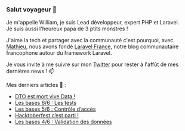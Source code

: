 ### Salut voyageur 👋

Je m'appelle William, je suis Lead développeur, expert PHP et Laravel.  
Je suis aussi l'heureux papa de 3 ptits monstres !  

J'aime la tech et partager avec la communauté c'est pourquoi, avec [Mathieu](https://github.com/DeGraciaMathieu), 
nous avons fondé [Laravel France](https://laravel-france.com/), notre blog communautaire francophone autour du framework Laravel.

Je vous invite à me suivre sur mon [Twitter](https://twitter.com/williamsuppo) pour rester à l'affût de mes dernières news ! 📫

Mes derniers articles 📰 :
+ [DTO est mort vive Data !](https://laravel-france.com/posts/dto-est-mort-vive-data)
+ [Les bases 6/6 : Les tests](https://laravel-france.com/posts/les-bases-66-les-tests)
+ [Les bases 5/6 : Contrôle d’accès](https://laravel-france.com/posts/les-bases-56-controle-dacces)
+ [Hacktoberfest c’est parti !](https://laravel-france.com/posts/hacktoberfest-cest-parti)
+ [Les bases 4/6 : Validation des données](https://laravel-france.com/posts/les-bases-46-validation-des-donnees)
